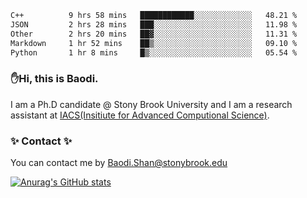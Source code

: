<!--START_SECTION:waka-->

```txt
C++          9 hrs 58 mins   ████████████░░░░░░░░░░░░░   48.21 %
JSON         2 hrs 28 mins   ███░░░░░░░░░░░░░░░░░░░░░░   11.98 %
Other        2 hrs 20 mins   ██▓░░░░░░░░░░░░░░░░░░░░░░   11.31 %
Markdown     1 hr 52 mins    ██▒░░░░░░░░░░░░░░░░░░░░░░   09.10 %
Python       1 hr 8 mins     █▒░░░░░░░░░░░░░░░░░░░░░░░   05.54 %
```

<!--END_SECTION:waka-->

### ✋Hi, this is Baodi. 

I am a Ph.D candidate @ Stony Brook University and I am a research assistant at [IACS(Insitiute for Advanced Computional Science)](https://iacs.stonybrook.edu/).

### ✨ Contact ✨

You can contact me by [Baodi.Shan@stonybrook.edu](mailto:Baodi.Shan@stonybrook.edu)

[![Anurag's GitHub stats](https://github-readme-stats.vercel.app/api?username=lwshanbd&theme=jolly&show_icons=true&count_private=true&include_all_commits=true)](https://github.com/anuraghazra/github-readme-stats)



<!--
**lwshanbd/lwshanbd** is a ✨ _special_ ✨ repository because its `README.md` (this file) appears on your GitHub profile.

Here are some ideas to get you started:

- 🔭 I’m currently working on ...
- 🌱 I’m currently learning ...
- 👯 I’m looking to collaborate on ...
- 🤔 I’m looking for help with ...
- 💬 Ask me about ...
- 📫 How to reach me: ...
- 😄 Pronouns: ...
- ⚡ Fun fact: ...
-->
